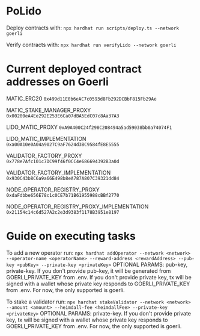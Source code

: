 # PoLido

Deploy contracts with:
`npx hardhat run scripts/deploy.ts --network goerli`

Verify contracts with:
`npx hardhat run verifyLido --network goerli`

# Current deployed contract addresses on Goerli

MATIC_ERC20
`0x499d11E0b6eAC7c0593d8Fb292DCBbF815Fb29Ae`

MATIC_STAKE_MANAGER_PROXY
`0x00200eA4Ee292E253E6Ca07dBA5EdC07c8Aa37A3`

LIDO_MATIC_PROXY
`0xA9A400C24f298C208494a5ad59038bb0a74074F1`

LIDO_MATIC_IMPLEMENTATION
`0xa00A10e0A04a9027C9aF7624d3BC9584fE8E5555`

VALIDATOR_FACTORY_PROXY
`0x778e7Afc101c7DC99f46f0CC4e686694392B3a0d`

VALIDATOR_FACTORY_IMPLEMENTATION
`0x930C43b8C6a9a66E498b8eA787A807C39321dd84`

NODE_OPERATOR_REGISTRY_PROXY
`0xdaFdbbe656E78c1c0CE7b71B61955988cBBf2770`

NODE_OPERATOR_REGISTRY_PROXY_IMPLEMENTATION
`0x21154c14c6d527A2c2e3d9383f1178B3951e8197`

# Guide on executing tasks

To add a new operator run:
`npx hardhat addOperator --network <network> --operator-name <operatorName> --reward-address <rewardAddress> --pub-key <pubKey> --private-key <privateKey>`
OPTIONAL PARAMS: pub-key, private-key.
If you don't provide pub-key, it will be generated from GOERLI_PRIVATE_KEY from .env.
If you don't provide private key, tx will be signed with a wallet whose private key responds to GOERLI_PRIVATE_KEY from .env.
For now, the only supported <network> is goerli.

To stake a validator run:
`npx hardhat stakeValidator --network <network> --amount <amount> --heimdall-fee <heimdallFee> --private-key <privateKey>`
OPTIONAL PARAMS: private-key.
If you don't provide private key, tx will be signed with a wallet whose private key responds to GOERLI_PRIVATE_KEY from .env.
For now, the only supported <network> is goerli.

